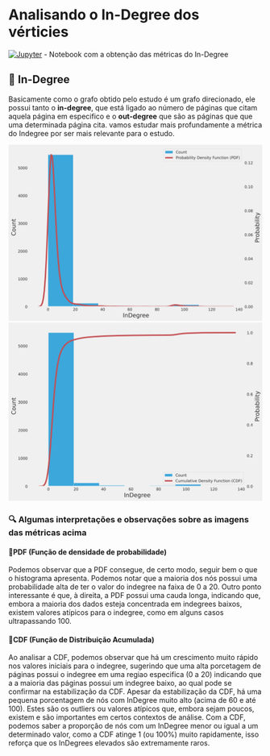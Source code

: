 # Analisando o In-Degree dos vérticies

[![Jupyter](https://img.shields.io/badge/-Notebook-191A1B?style=flat-square&logo=jupyter)](./indegree.ipynb) - Notebook com a obtenção das métricas do In-Degree

## 🔶 In-Degree

Basicamente como o grafo obtido pelo estudo é um grafo direcionado, ele possui tanto o **in-degree**, que está ligado ao número de páginas que citam aquela página em especifico e o **out-degree** que são as páginas que que uma determinada página cita. vamos estudar mais profundamente a métrica do Indegree por ser mais relevante para o estudo.

<p align="center">
    <img width=700 src="./imgs/probability_density_function.png"/>
    <img width=700 src="./imgs/cumulative_density_function.png"/>
</p>

### 🔍 Algumas interpretações e observações sobre as imagens das métricas acima

#### 🔹PDF (Função de densidade de probabilidade)

Podemos observar que a PDF consegue, de certo modo, seguir bem o que o histograma apresenta. Podemos notar que a maioria dos nós possui uma probabilidade alta de ter o valor do indegree na faixa de 0 a 20. Outro ponto interessante é que, à direita, a PDF possui uma cauda longa, indicando que, embora a maioria dos dados esteja concentrada em indegrees baixos, existem valores atípicos para o indegree, como em alguns casos ultrapassando 100.

#### 🔹CDF (Função de Distribuição Acumulada)

Ao analisar a CDF, podemos observar que há um crescimento muito rápido nos valores iniciais para o indegree, sugerindo que uma alta porcetagem de páginas possui o indegree em uma regiao especifica (0 a 20) indicando que a a maioria das páginas possui um indegree baixo, ao qual pode se confirmar na estabilização da CDF. Apesar da estabilização da CDF, há uma pequena porcentagem de nós com InDegree muito alto (acima de 60 e até 100). Estes são os outliers ou valores atípicos que, embora sejam poucos, existem e são importantes em certos contextos de análise. Com a CDF, podemos saber a proporção de nós com um InDegree menor ou igual a um determinado valor, como a CDF atinge 1 (ou 100%) muito rapidamente, isso reforça que os InDegrees elevados são extremamente raros.

